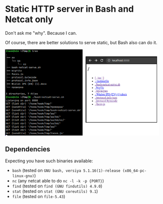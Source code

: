 # Static HTTP server in Bash and Netcat only

Don't ask me "why". Because I can.

Of course, there are better solutions to serve static, but Bash also can do it.

![screenshot](screenshot.png "screenshot")

## Dependencies

Expecting you have such binaries available:

* `bash` (tested on `GNU bash, versiya 5.1.16(1)-release (x86_64-pc-linux-gnu)`)
* `nc` (any netcat able to do `nc -l -k -p {PORT}`)
* `find` (tested on `find (GNU findutils) 4.9.0`)
* `stat` (tested on `stat (GNU coreutils) 9.1`)
* `file` (tested on `file-5.43`)
